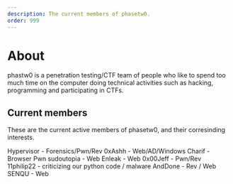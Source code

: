 ```yaml
---
description: The current members of phasetw0.
order: 999
---
```


# About

phastw0 is a penetration testing/CTF team of people who like to spend too much time on the computer doing technical activities such as hacking, programming and participating in CTFs.

## Current members

These are the current active members of phasetw0, and their corresinding interests.

Hypervisor - Forensics/Pwn/Rev
0xAshh - Web/AD/Windows
Charif - Browser Pwn
sudoutopia - Web
Enleak - Web
0x00Jeff - Pwn/Rev
11philip22 - criticizing our python code / malware
AndDone - Rev / Web
SENQU - Web
